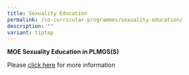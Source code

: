 ```yaml
---
title: Sexuality Education
permalink: /co-curricular-programmes/sexuality-education/
description: ""
variant: tiptap
---
```

<p><strong>MOE Sexuality Education in PLMGS(S)</strong></p><p>Please <a href="/files/moe_plmgss_sed_2024.pdf" rel="noopener noreferrer nofollow" target="_blank">click here</a> for more information</p>